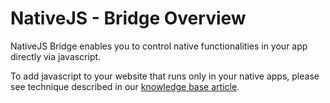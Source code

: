# NativeJS - Bridge Overview

NativeJS Bridge enables you to control native functionalities in your app directly via javascript.

To add javascript to your website that runs only in your native apps, please see technique described in our [knowledge base article](https://gonativeio.groovehq.com/knowledge_base/topics/how-do-i-detect-usage-coming-from-my-apps).

